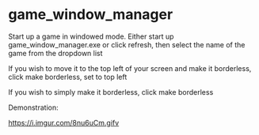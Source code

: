 # game_window_manager

Start up a game in windowed mode. Either start up game_window_manager.exe or click refresh, then select the name of the game from the dropdown list

If you wish to move it to the top left of your screen and make it borderless, click make borderless, set to top left

If you wish to simply make it borderless, click make borderless

Demonstration:

https://i.imgur.com/8nu6uCm.gifv